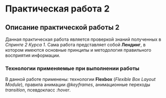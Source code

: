 # Практическая работа 2

## Описание практической работы 2

Данная практическая работа является проверкой знаний полученных в *Спринте 2* *Курса 1*.
Сама работа представляет собой **Лендинг**, в котором имеются основные принципы и методология правильного восприятия информации.

### Технологии применяемые при выполнении работы

В данной работе применены: технологии **Flexbox** (*Flexible Box Layout Module*), правила анимации *@keyframes*, анимационные переходы *transition*, псевдокласс *:hover*.


